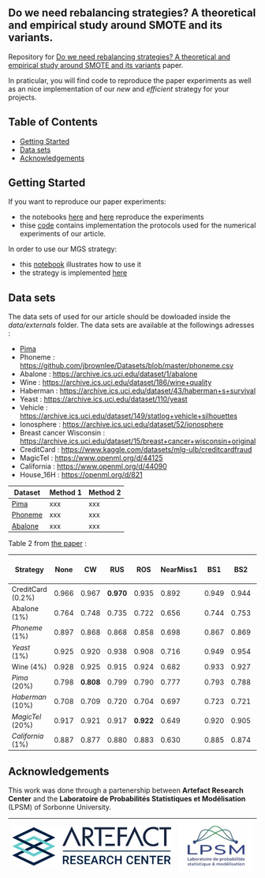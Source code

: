 ## Do we need rebalancing strategies? A theoretical and empirical study around SMOTE and its variants.

Repository for [Do we need rebalancing strategies? A theoretical and empirical study around SMOTE and its variants](https://arxiv.org/pdf/2402.03819.pdf) paper.

In praticular, you will find code to reproduce the paper experiments as well as an nice implementation of our *new* and *efficient* strategy for your projects.


## Table of Contents
  - [Getting Started](#getting-started)
  - [Data sets](#data-sets)
  - [Acknowledgements](#acknowledgements)

## Getting Started

If you want to reproduce our paper experiments:
  - the notebooks [here](notebooks/classif_experiments.ipynb) and [here](notebooks/distances_experiments.ipynb) reproduce the experiments
  - thise [code](./validation) contains implementation the protocols used for the numerical experiments of our article. 

In order to use our MGS strategy:
  - this [notebook](notebooks/resampling_example.ipynb) illustrates how to use it
  - the strategy is implemented [here](./oversampling_strategies/)

## Data sets

The data sets of used for our article should be dowloaded  inside the *data/externals* folder. The data sets are available at the followings adresses :

* [Pima](https://www.kaggle.com/datasets/uciml/pima-indians-diabetes-database)
* Phoneme : https://github.com/jbrownlee/Datasets/blob/master/phoneme.csv 
* Abalone : https://archive.ics.uci.edu/dataset/1/abalone
* Wine : https://archive.ics.uci.edu/dataset/186/wine+quality
* Haberman : https://archive.ics.uci.edu/dataset/43/haberman+s+survival
* Yeast : https://archive.ics.uci.edu/dataset/110/yeast
* Vehicle : https://archive.ics.uci.edu/dataset/149/statlog+vehicle+silhouettes
* Ionosphere : https://archive.ics.uci.edu/dataset/52/ionosphere
* Breast cancer Wisconsin : https://archive.ics.uci.edu/dataset/15/breast+cancer+wisconsin+original
* CreditCard : https://www.kaggle.com/datasets/mlg-ulb/creditcardfraud
* MagicTel : https://www.openml.org/d/44125
* California : https://www.openml.org/d/44090
* House_16H : https://openml.org/d/821 


| Dataset    | Method 1 | Method 2 |
| -------- | ------- | ------- |
| [Pima](https://www.kaggle.com/datasets/uciml/pima-indians-diabetes-database)  | xxx   | xxx   |
| [Phoneme](https://github.com/jbrownlee/Datasets/blob/master/phoneme.csv)  | xxx   | xxx   |
| [Abalone](https://archive.ics.uci.edu/dataset/1/abalone )   | xxx   | xxx   |

Table 2 from  [the paper](https://arxiv.org/pdf/2402.03819.pdf) :


| Strategy                                  | None    | CW               | RUS              | ROS              | NearMiss1    | BS1     | BS2     |  SMOTE     | CV SMOTE              | MGS  ($d+1$)               |
|-------------------------------------------|---------|------------------|------------------|------------------|---------|---------|---------|------------------|------------------|---------------------|
|  CreditCard ($0.2\%$)          | $0.966$ | $0.967$          | $\mathbf{0.970}$ | $0.935$          | $0.892$ | $0.949$ | $0.944$ | $0.947$          | $0.954$          | $0.952$             |
|  Abalone ($1\%$)               | $0.764$ | $0.748$          | $0.735$          | $0.722$          | $0.656$ | $0.744$ | $0.753$ | $0.741$          | $0.791$          | $\mathbf{0.802}$    |
|  *Phoneme* ($1\%$)      | $0.897$ | $0.868$          | $0.868$          | $0.858$          | $0.698$ | $0.867$ | $0.869$ | $0.888$          | $\mathbf{0.924}$ | $0.915$             |
|  *Yeast* ($1\%$)        | $0.925$ | $0.920$          | $0.938$          | $0.908$          | $0.716$ | $0.949$ | $0.954$ | $\mathbf{0.955}$ | $0.942$          | $0.945$             |
|  Wine ($4\%$)                  | $0.928$ | $0.925$          | $0.915$          | $0.924$          | $0.682$ | $0.933$ | $0.927$ | $0.934$          | $0.938$          | $\mathbf{0.941}$    |
|  *Pima* ($20\%$)        | $0.798$ | $\mathbf{0.808}$ | $0.799$          | $0.790$          | $0.777$ | $0.793$ | $0.788$ | $0.789$          | $0.787$          | $0.787$             |
|  *Haberman* ($10\%$)    | $0.708$ | $0.709$          | $0.720$          | $0.704$          | $0.697$ | $0.723$ | $0.721$ | $0.719$          | $0.742$          | $\mathbf{0.744}$    |
|  *MagicTel* ($20\%$)    | $0.917$ | $0.921$          | $0.917$          | $\mathbf{0.922}$ | $0.649$ | $0.920$ | $0.905$ | $0.921$          | $0.919$          | $0.913$             |
|  *California* ($1\%$) | $0.887$ | $0.877$          | $0.880$          | $0.883$          | $0.630$ | $0.885$ | $0.874$ | $0.906$          | $0.916$          | $\mathbf{0.923}$    |


## Acknowledgements

This work was done through a partenership between **Artefact Research Center** and the **Laboratoire de Probabilités Statistiques et Modélisation** (LPSM) of Sorbonne University.


[![](data/logos/logo_arc.png)](https://www.artefact.com/data-consulting-transformation/artefact-research-center/)  |  [![]( data/logos//logo_LPSM.jpg)](https://www.lpsm.paris/)
:-------------------------:|:-------------------------:
